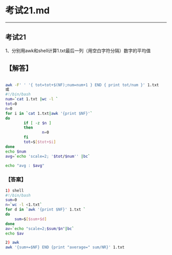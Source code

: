 # 考试21.md  
---  
## 考试21  
1、分别用awk和shell计算1.txt最后一列（用空白字符分隔）数字的平均值   

## 【解答】   
``` bash   

awk -F' ' '{ tot=tot+$(NF);num=num+1 } END { print tot/num }' 1.txt
或
#!/bin/bash
num=`cat 1.txt |wc -l `
tot=0
n=0
for i in `cat 1.txt|awk '{print $NF}'`
do
        if [ -z $n ]
        then
                n=0
        fi
        tot=$[$tot+$i]
done
echo $num
avg=`echo 'scale=2; '$tot/$num'' |bc`

echo "avg : $avg"

```  
### 【答案】 
```bash  
1) shell
#!/bin/bash
sum=0
n=`wc -l <1.txt`
for d in `awk '{print $NF}' 1.txt `
do
    sum=$[$sum+$d]
done
av=`echo "scale=2;$sum/$n"|bc`
echo $av

2) awk
awk '{sum+=$NF} END {print "average=" sum/NR}' 1.txt


```  
